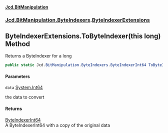 #### [Jcd.BitManipulation](index.md 'index')
### [Jcd.BitManipulation.ByteIndexers](Jcd.BitManipulation.ByteIndexers.md 'Jcd.BitManipulation.ByteIndexers').[ByteIndexerExtensions](Jcd.BitManipulation.ByteIndexers.ByteIndexerExtensions.md 'Jcd.BitManipulation.ByteIndexers.ByteIndexerExtensions')

## ByteIndexerExtensions.ToByteIndexer(this long) Method

Returns a ByteIndexer for a long

```csharp
public static Jcd.BitManipulation.ByteIndexers.ByteIndexerInt64 ToByteIndexer(this long data);
```
#### Parameters

<a name='Jcd.BitManipulation.ByteIndexers.ByteIndexerExtensions.ToByteIndexer(thislong).data'></a>

`data` [System.Int64](https://docs.microsoft.com/en-us/dotnet/api/System.Int64 'System.Int64')

the data to convert

#### Returns
[ByteIndexerInt64](Jcd.BitManipulation.ByteIndexers.ByteIndexerInt64.md 'Jcd.BitManipulation.ByteIndexers.ByteIndexerInt64')  
A ByteIndexerInt64 with a copy of the original data